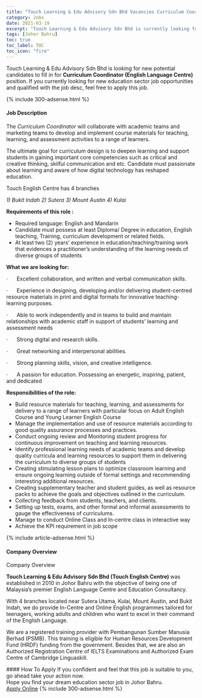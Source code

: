 ```yaml
---
title: "Touch Learning & Edu Advisory Sdn Bhd Vacancies Curriculum Coordinator (English Language Centre)" 
category: Jobs 
date: 2021-03-19 
excerpt: "Touch Learning & Edu Advisory Sdn Bhd is currently looking for suitable person to fill in the Curriculum Coordinator (English Language Centre) which positioned at Johor Bahru" 
tags: [Johor Bahru] 
toc: true 
toc_label: TOC 
toc_icon: "fire" 
--- 
```


<p>Touch Learning & Edu Advisory Sdn Bhd is looking for new potential candidates to fill in for <b>Curriculum Coordinator (English Language Centre)</b> position. If you currently looking for new education sector job opportunities and qualified with the job desc, feel free to apply this job.
</p>{% include 300-adsense.html %} 
<div><div><h4>Job Description</h4></div><div><div><span><div><p>The <em>Curriculum Coordinator</em> will collaborate with academic teams and marketing teams to develop and implement course materials for teaching, learning, and assessment activities to a range of learners.</p><p>The ultimate goal for curriculum design is to deepen learning and support students in gaining important core competencies such as critical and creative thinking, skilful communication and etc. Candidate must passionate about learning and aware of how digital technology has reshaped education.</p><p>Touch English Centre has 4 branches</p><p><em>1) Bukit Indah&#160;2) Sutera&#160;3) Mount Austin&#160;4) Kulai</em></p><p><strong>Requirements of this role :</strong></p><ul><li>Required language: English and Mandarin</li><li>Candidate must possess at least Diploma/ Degree in education, English teaching, Training, curriculum development or related fields.</li><li>At least two (2) years&#8217; experience in education/teaching/training work that evidences a practitioner&#8217;s understanding of the learning needs of diverse groups of students</li></ul><p><strong>What we are looking for:</strong></p><p>&#183;&#160;&#160;&#160;&#160;&#160;&#160;Excellent collaboration, and written and verbal communication skills.</p><p>&#183;&#160;&#160;&#160;&#160;&#160;&#160;Experience in designing, developing and/or delivering student-centred resource materials in print and digital formats for innovative teaching-learning purposes.</p><p>&#183;&#160;&#160;&#160;&#160;&#160;&#160;Able to work independently and in teams to build and maintain relationships with academic staff in support of students&#8217; learning and assessment needs</p><p>&#183;&#160;&#160;&#160;&#160;&#160;&#160;Strong digital and research skills.</p><p>&#183;&#160;&#160;&#160;&#160;&#160;&#160;Great networking and interpersonal abilities.</p><p>&#183;&#160;&#160;&#160;&#160;&#160;&#160;Strong planning skills, vision, and creative intelligence.</p><p>&#183;&#160;&#160;&#160;&#160;&#160;&#160;A passion for education. Possessing an energetic, inspiring, patient, and dedicated</p><p><strong>Responsibilities of the role:</strong></p><ul><li>Build resource materials for teaching, learning, and assessments for delivery to a range of learners with particular focus on Adult English Course and Young Learner English Course</li><li>Manage the implementation and use of resource materials according to good quality assurance processes and practices.&#160;&#160;</li><li>Conduct ongoing review and Monitoring student progress for continuous improvement on teaching and learning resources.</li><li>Identify professional learning needs of academic teams and develop quality curricula and learning resources to support them in delivering the curriculum to diverse groups of students</li><li>Creating stimulating lesson plans to optimize classroom learning and ensure ongoing learning outside of formal settings and recommending interesting additional resources.</li><li>Creating supplementary teacher and student guides, as well as resource packs to achieve the goals and objectives outlined in the curriculum.</li><li>Collecting feedback from students, teachers, and clients.</li><li>Setting up tests, exams, and other formal and informal assessments to gauge the effectiveness of curriculums.</li><li>Manage to conduct Online Class and In-centre class in interactive way&#160;</li><li>Achieve the KPI requirement in job scope&#160;</li></ul></div></span></div></div></div> 
{% include article-adsense.html %} 
<div><div><h4>Company Overview</h4></div><div><div><span><div><p>Company Overview</p><p><strong>Touch Learning &amp; Edu Advisory Sdn Bhd (Touch English Centre) </strong>was established in 2010 in Johor Bahru with the objective of being one of Malaysia&#8217;s premier English Language Centre and Education Consultancy.</p><p>With 4 branches located near Sutera Utama, Kulai, Mount Austin, and Bukit Indah, we do provide In-Centre and Online&#160;English programmes tailored for teenagers, working adults and children who want to excel in their command of the English Language.</p><p>We are a registered training provider with Pembangunan Sumber Manusia Berhad (PSMB). This training is eligible for Human Resources Development Fund (HRDF) funding from the government. Besides that, we are also an Authorized Registration Centre of IELTS Examinations and Authorized Exam Centre of Cambridge Linguaskill.</p></div></span></div></div></div> 
#### How To Apply 
If you confident and feel that this job is suitable to you, go ahead take your action now. <br/> 
Hope you find your dream education sector job in Johor Bahru. <br/> 
<a href="https://www.jobstreet.com.my/en/job/curriculum-coordinator-english-language-centre-4511050?jobId=jobstreet-my-job-4511050" class="btn btn--info" target="_blank" rel="nofollow noopenner">Apply Online</a> 
{% include 300-adsense.html %} 